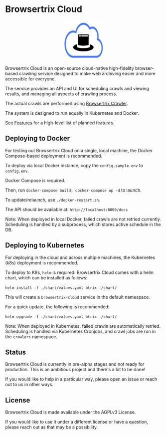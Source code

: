 # Browsertrix Cloud

<p align="center"><img src="/frontend/assets/btrix-cloud.svg" width="128" height="128"></p>

Browsertrix Cloud is an open-source cloud-native high-fidelity browser-based crawling service designed
to make web archiving easier and more accessible for everyone.

The service provides an API and UI for scheduling crawls and viewing results,
and managing all aspects of crawling process.

The actual crawls are performed using [Browsertrix Crawler](https://github.com/webrecorder/browsertrix-crawler).

The system is designed to run equally in Kubernetes and Docker.

See [Features](https://browsertrix.cloud/features) for a high-level list of planned features.


## Deploying to Docker

For testing out Browsertrix Cloud on a single, local machine, the Docker Compose-based deployment is recommended.

To deploy via local Docker instance, copy the `config.sample.env` to `config.env`.

Docker Compose is required.

Then, run `docker-compose build; docker-compose up -d` to launch.

To update/relaunch, use `./docker-restart.sh`.

The API should be available at: `http://localhost:8000/docs`


Note: When deployed in local Docker, failed crawls are not retried currently. Scheduling is handled by a subprocess, which stores active schedule in the DB.



## Deploying to Kubernetes

For deploying in the cloud and across multiple machines, the Kubernetes (k8s) deployment is recommended.

To deploy to K8s, `helm` is required. Browsertrix Cloud comes with a helm chart, which can be installed as follows:

`helm install -f ./chart/values.yaml btrix ./chart/`

This will create a `browsertrix-cloud` service in the default namespace.

For a quick update, the following is recommended:

`helm upgrade -f ./chart/values.yaml btrix ./chart/`


Note: When deployed in Kubernetes, failed crawls are automatically retried. Scheduling is handled via Kubernetes Cronjobs, and crawl jobs are run in the `crawlers` namespace.

## Status

Browsertrix Cloud is currently in pre-alpha stages and not ready for production. This is an ambitious project and there's a lot to be done!

If you would like to help in a particular way, please open an issue or reach out to us in other ways.

## License

Browsertrix Cloud is made available under the AGPLv3 License.

If you would like to use it under a different license or have a question, please reach out as that may be a possibility.



